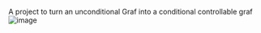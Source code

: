 A project to turn an unconditional Graf into a conditional controllable graf
![image](https://github.com/user-attachments/assets/d66cd589-2809-440b-90cc-0fe95c3f25aa)
